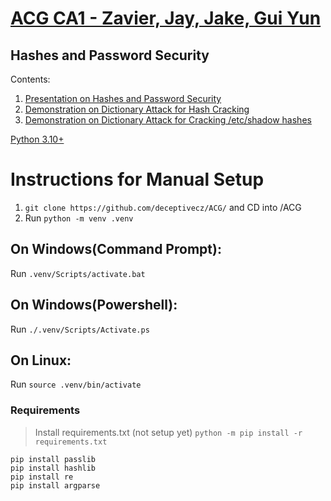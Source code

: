 # [ACG CA1 - Zavier, Jay, Jake, Gui Yun](https://github.com/deceptivecz/ACG)
## Hashes and Password Security


Contents:
1. [Presentation on Hashes and Password Security](https://docs.google.com/presentation/d/1HYUB_dm9PnOGj4p6uIEWgwSh6N6cqAhE-BWyugScz2Q/edit#slide=id.g17963b9726f_0_202)
2. [Demonstration on Dictionary Attack for Hash Cracking](https://github.com/deceptivecz/ACG/tree/main/Demonstration/hashcracker)
3. [Demonstration on Dictionary Attack for Cracking /etc/shadow hashes](https://github.com/deceptivecz/ACG/tree/main/Demonstration/linux%20administration)

[Python 3.10+](https://www.python.org/downloads/release/python-3102/)

# Instructions for Manual Setup
1. `git clone https://github.com/deceptivecz/ACG/` and CD into /ACG
2. Run `python -m venv .venv`
## On Windows(Command Prompt): 
Run `.venv/Scripts/activate.bat`
## On Windows(Powershell):
Run `./.venv/Scripts/Activate.ps`
## On Linux:
Run `source .venv/bin/activate`

### Requirements
> Install requirements.txt (not setup yet)
> `python -m pip install -r requirements.txt`
```
pip install passlib
pip install hashlib
pip install re
pip install argparse
```
